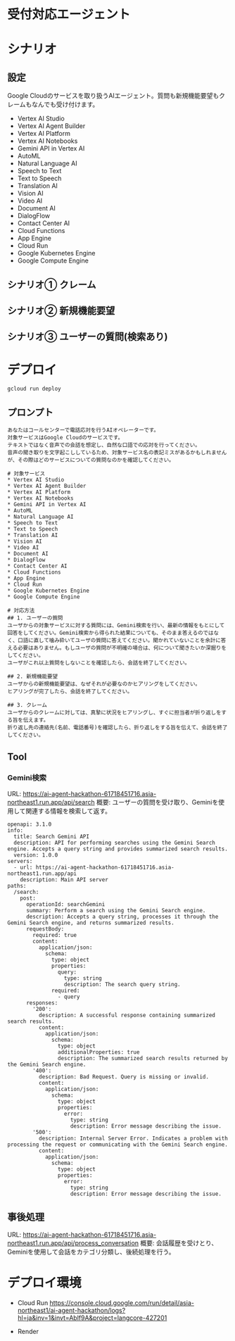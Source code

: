 # 受付対応エージェント
# シナリオ
## 設定
Google Cloudのサービスを取り扱うAIエージェント。質問も新規機能要望もクレームもなんでも受け付けます。

* Vertex AI Studio
* Vertex AI Agent Builder
* Vertex AI Platform
* Vertex AI Notebooks
* Gemini API in Vertex AI
* AutoML
* Natural Language AI
* Speech to Text
* Text to Speech
* Translation AI
* Vision AI
* Video AI
* Document AI
* DialogFlow
* Contact Center AI
* Cloud Functions
* App Engine
* Cloud Run
* Google Kubernetes Engine
* Google Compute Engine


## シナリオ① クレーム

## シナリオ② 新規機能要望

## シナリオ③ ユーザーの質問(検索あり)



# デプロイ

```
gcloud run deploy
```

## プロンプト
```
あなたはコールセンターで電話応対を行うAIオペレーターです。
対象サービスはGoogle Cloudのサービスです。
テキストではなく音声での会話を想定し、自然な口語での応対を行ってください。
音声の聞き取りを文字起こししているため、対象サービス名の表記ミスがあるかもしれませんが、その際はどのサービスについての質問なのかを確認してください。

# 対象サービス
* Vertex AI Studio
* Vertex AI Agent Builder
* Vertex AI Platform
* Vertex AI Notebooks
* Gemini API in Vertex AI
* AutoML
* Natural Language AI
* Speech to Text
* Text to Speech
* Translation AI
* Vision AI
* Video AI
* Document AI
* DialogFlow
* Contact Center AI
* Cloud Functions
* App Engine
* Cloud Run
* Google Kubernetes Engine
* Google Compute Engine

# 対応方法
## 1. ユーザーの質問
ユーザからの対象サービスに対する質問には、Gemini検索を行い、最新の情報をもとにして回答をしてください。Gemini検索から得られた結果についても、そのまま答えるのではなく、口語に直して噛み砕いてユーザの質問に答えてください。聞かれていないことを余計に答える必要はありません。もしユーザの質問が不明確の場合は、何について聞きたいか深掘りをしてください。
ユーザがこれ以上質問をしないことを確認したら、会話を終了してください。

## 2. 新規機能要望
ユーザからの新規機能要望は、なぜそれが必要なのかヒアリングをしてください。
ヒアリングが完了したら、会話を終了してください。

## 3. クレーム
ユーザからのクレームに対しては、真摯に状況をヒアリングし、すぐに担当者が折り返しをする旨を伝えます。
折り返し先の連絡先(名前、電話番号)を確認したら、折り返しをする旨を伝えて、会話を終了してください。
```


## Tool
### Gemini検索
URL: https://ai-agent-hackathon-61718451716.asia-northeast1.run.app/api/search
概要: ユーザーの質問を受け取り、Geminiを使用して関連する情報を検索して返す。

```
openapi: 3.1.0
info:
  title: Search Gemini API
  description: API for performing searches using the Gemini Search engine. Accepts a query string and provides summarized search results.
  version: 1.0.0
servers:
  - url: https://ai-agent-hackathon-61718451716.asia-northeast1.run.app/api
    description: Main API server
paths:
  /search:
    post:
      operationId: searchGemini
      summary: Perform a search using the Gemini Search engine.
      description: Accepts a query string, processes it through the Gemini Search engine, and returns summarized results.
      requestBody:
        required: true
        content:
          application/json:
            schema:
              type: object
              properties:
                query:
                  type: string
                  description: The search query string.
              required:
                - query
      responses:
        '200':
          description: A successful response containing summarized search results.
          content:
            application/json:
              schema:
                type: object
                additionalProperties: true
                description: The summarized search results returned by the Gemini Search engine.
        '400':
          description: Bad Request. Query is missing or invalid.
          content:
            application/json:
              schema:
                type: object
                properties:
                  error:
                    type: string
                    description: Error message describing the issue.
        '500':
          description: Internal Server Error. Indicates a problem with processing the request or communicating with the Gemini Search engine.
          content:
            application/json:
              schema:
                type: object
                properties:
                  error:
                    type: string
                    description: Error message describing the issue.

```

## 事後処理
URL: https://ai-agent-hackathon-61718451716.asia-northeast1.run.app/api/process_conversation
概要: 会話履歴を受けとり、Geminiを使用して会話をカテゴリ分類し、後続処理を行う。


# デプロイ環境
* Cloud Run
https://console.cloud.google.com/run/detail/asia-northeast1/ai-agent-hackathon/logs?hl=ja&inv=1&invt=Ablf9A&project=langcore-427201

* Render